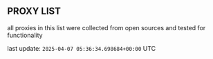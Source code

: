 ## PROXY LIST

all proxies in this list were collected from open sources and tested for functionality

last update: `2025-04-07 05:36:34.698684+00:00` UTC